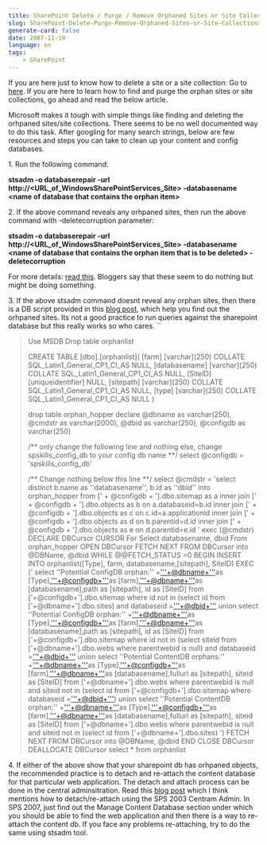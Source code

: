 ```yaml
---
title: SharePoint Delete / Purge / Remove Orphaned Sites or Site Collections
slug: SharePoint-Delete-Purge-Remove-Orphaned-Sites-or-Site-Collections
generate-card: false
date: 2007-11-19
language: en
tags:
    - SharePoint
---
```



If you are here just to know how to delete a site or a site collection: Go to [here](http://office.microsoft.com/en-us/sharepointserver/HA100947731033.aspx). If you are here to learn how to find and purge the orphan sites or site collections, go ahead and read the below article.



Microsoft makes it tough with simple things like finding and deleting the orhpaned sites/site collections. There seems to be no well documented way to do this task. After googling for many search strings, below are few resources and steps you can take to clean up your content and config databases.



1\. Run the following command:



**stsadm -o databaserepair -url http&#x3A;//&lt;URL_of_WindowsSharePointServices_Site> -databasename &lt;name of database that contains the orphan item>**



2\. If the above command reveals any orhpaned sites, then run the above command with -deletecorruption parameter:



**stsadm -o databaserepair -url http&#x3A;//&lt;URL_of_WindowsSharePointServices_Site> -databasename &lt;name of database that contains the orphan item that is to be deleted> -deletecorruption**



For more details: [read this](http://technet2.microsoft.com/Office/en-us/library/cdd727b1-ee01-41d7-99bf-5e38a2faa0941033.mspx?mfr=true). Bloggers say that these seem to do nothing but might be doing something.



3\. If the above stsadm command doesnt reveal any orphan sites, then there is a DB script provided in this [blog post](http://blogs.technet.com/corybu/archive/2007/05/31/sharepoint-orphans-explained.aspx), which help you find out the orhpaned sites. Its not a good practice to run queries against the sharepoint database but this really works so who cares. ``

> Use MSDB Drop table orphanlist
>
> CREATE TABLE \[dbo].\[orphanlist]( \[farm] \[varchar](250) COLLATE SQL_Latin1_General_CP1_CI_AS NULL, \[databasename] \[varchar](250) COLLATE SQL_Latin1_General_CP1_CI_AS NULL, \[SiteID] \[uniqueidentifier] NULL, \[sitepath] \[varchar](250) COLLATE SQL_Latin1_General_CP1_CI_AS NULL, \[type] \[varchar](250) COLLATE SQL_Latin1_General_CP1_CI_AS NULL )
>
> drop table orphan_hopper declare @dbname as varchar(250), @cmdstr as varchar(2000), @dbid as varchar(250), @configdb as varchar(250)
>
> /\*\* only change the following line and nothing else, change spskills_config_db to your config db name \*\*/ select @configdb = 'spskills_config_db'
>
>
>
> /\*\* Change nothing below this line \*\*/ select @cmdstr = 'select distinct b.name as ''databasename'', b.id as ''dbid'' into orphan_hopper from \[' + @configdb + '].dbo.sitemap as a inner join \[' + @configdb + '].dbo.objects as b on a.databaseid=b.id inner join \[' + @configdb + '].dbo.objects as c on c.id=a.applicationid inner join \[' + @configdb + '].dbo.objects as d on b.parentid=d.id inner join \[' + @configdb + '].dbo.objects as e on d.parentid=e.id ' exec (@cmdstr)  DECLARE DBCursor CURSOR For Select databasename, dbid From orphan_hopper  OPEN DBCursor FETCH NEXT FROM DBCursor into @DBName, @dbid  WHILE @@FETCH_STATUS =0 BEGIN INSERT INTO orphanlist(\[Type], farm, databasename,\[sitepath], SiteID) EXEC (' select ''Potential ConfigDB orphan:'' +['''+@dbname+'''](mailto:'''+@dbname+''')as \[Type],['''+@configdb+'''](mailto:'''+@configdb+''')as \[farm],['''+@dbname+'''](mailto:'''+@dbname+''')as \[databasename],path as \[sitepath], id as \[SiteID] from \['+@configdb+'].dbo.sitemap where id not in (select id from \['+@dbname+'].dbo.sites) and databaseid =['''+@dbid+'''](mailto:'''+@dbid+''') union select ''Potential ConfigDB orphan:'' +['''+@dbname+'''](mailto:'''+@dbname+''')as \[Type],['''+@configdb+'''](mailto:'''+@configdb+''')as \[farm],['''+@dbname+'''](mailto:'''+@dbname+''')as \[databasename],path as \[sitepath], id as \[SiteID] from \['+@configdb+'].dbo.sitemap where id not in (select siteid from \['+@dbname+'].dbo.webs where parentwebid is null) and databaseid =['''+@dbid+'''](mailto:'''+@dbid+''') union select ''Potential ContentDB orphans:'' +['''+@dbname+'''](mailto:'''+@dbname+''')as \[Type],['''+@configdb+'''](mailto:'''+@configdb+''')as \[farm],['''+@dbname+'''](mailto:'''+@dbname+''')as \[databasename],fullurl as \[sitepath], siteid as \[SiteID] from \['+@dbname+'].dbo.webs where parentwebid is null and siteid not in (select id from \['+@configdb+'].dbo.sitemap where databaseid =['''+@dbid+'''](mailto:'''+@dbid+''')) union select ''Potential ContentDB orphan:'' +['''+@dbname+'''](mailto:'''+@dbname+''')as \[Type],['''+@configdb+'''](mailto:'''+@configdb+''')as \[farm],['''+@dbname+'''](mailto:'''+@dbname+''')as \[databasename],fullurl as \[sitepath], siteid as \[SiteID] from \['+@dbname+'].dbo.webs where parentwebid is null and siteid not in (select id from \['+@dbname+'].dbo.sites) ') FETCH NEXT FROM DBCursor into @DBName, @dbid END CLOSE DBCursor DEALLOCATE DBCursor  select \* from orphanlist

4\. If either of the above show that your sharepoint db has orhpaned objects, the recommended practice is to detach and re-attach the content database for that particular web application. The detach and attach process can be done in the central adminsitration. Read this [blog post](http://clarktechie.wordpress.com/2007/05/31/delete-orphaned-sites-in-sharepoint/) which I think mentions how to detach/re-attach using the SPS 2003 Centram Admin. In SPS 2007, just find out the Manage Content Database section under which you should be able to find the web application and then there is a way to re-attach the content db. If you face any problems re-attaching, try to do the same using stsadm tool.